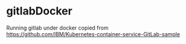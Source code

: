 # gitlabDocker
Running gitlab under docker copied from https://github.com/IBM/Kubernetes-container-service-GitLab-sample
